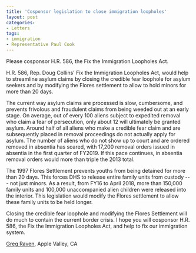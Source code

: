 ```yaml
---
title: 'Cosponsor legislation to close immigration loopholes'
layout: post
categories:
- Letters
tags:
- immigration
- Representative Paul Cook
---
```


 Please cosponsor H.R. 586, the Fix the Immigration Loopholes Act.

H.R. 586, Rep. Doug Collins' Fix the Immigration Loopholes Act, would help to streamline asylum claims by closing the credible fear loophole for asylum seekers and by modifying the Flores settlement to allow to hold minors for more than 20 days.

The current way asylum claims are processed is slow, cumbersome, and prevents frivolous and fraudulent claims from being weeded out at an early stage. On average, out of every 100 aliens subject to expedited removal who claim a fear of persecution, only about 12 will ultimately be granted asylum. Around half of all aliens who make a credible fear claim and are subsequently placed in removal proceedings do not actually apply for asylum. The number of aliens who do not show up to court and are ordered removed in absentia has soared, with 17,200 removal orders issued in absentia in the first quarter of FY2019. If this pace continues, in absentia removal orders would more than triple the 2013 total.

The 1997 Flores Settlement prevents youths from being detained for more than 20 days. This forces DHS to release entire family units from custody --- not just minors. As a result, from FY16 to April 2018, more than 150,000 family units and 100,000 unaccompanied alien children were released into the interior. This legislation would modify the Flores settlement to allow these family units to be held longer.

 Closing the credible fear loophole and modifying the Flores Settlement will do much to contain the current border crisis. I hope you will cosponsor H.R. 586, the Fix the Immigration Loopholes Act, and help to fix our immigration system.

 [Greg Raven](https://www.gregraven.org/), Apple Valley, CA